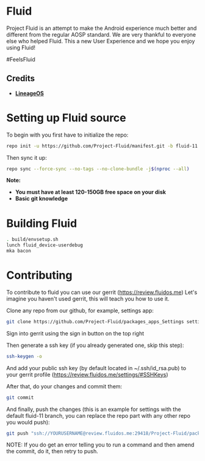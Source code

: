 Fluid
===========
Project Fluid is an attempt to make the Android experience much better and different from the regular AOSP standard.
We are very thankful to everyone else who helped Fluid. This a new User Experience and we hope you enjoy using Fluid!

#FeelsFluid 

Credits
-------
* [**LineageOS**](https://github.com/LineageOS)

# Setting up Fluid source

To begin with you first have to initialize the repo:

```bash
repo init -u https://github.com/Project-Fluid/manifest.git -b fluid-11
```

Then sync it up:

```bash
repo sync --force-sync --no-tags --no-clone-bundle -j$(nproc --all)
```

<b>Note: 
- You must have at least 120-150GB free space on your disk 
- Basic git knowledge</b>

Building Fluid
==================

```bash
. build/envsetup.sh
lunch fluid_device-userdebug
mka bacon
```

Contributing
===============

To contribute to fluid you can use our gerrit (https://review.fluidos.me)
Let's imagine you haven't used gerrit, this will teach you how to use it.

Clone any repo from our github, for example, settings app:
```bash
git clone https://github.com/Project-Fluid/packages_apps_Settings settings
```

Sign into gerrit using the sign in button on the top right

Then generate a ssh key (if you already generated one, skip this step):
```bash
ssh-keygen -o
```

And add your public ssh key (by default located in ~/.ssh/id_rsa.pub) to your gerrit profile (https://review.fluidos.me/settings/#SSHKeys)

After that, do your changes and commit them:
```bash
git commit
```

And finally, push the changes (this is an example for settings with the default fluid-11 branch, you can replace the repo part with any other repo you would push):
```bash
git push "ssh://YOURUSERNAME@review.fluidos.me:29418/Project-Fluid/packages_apps_Settings" HEAD:refs/for/fluid-11
```
NOTE: If you do get an error telling you to run a command and then amend the commit, do it, then retry to push.
